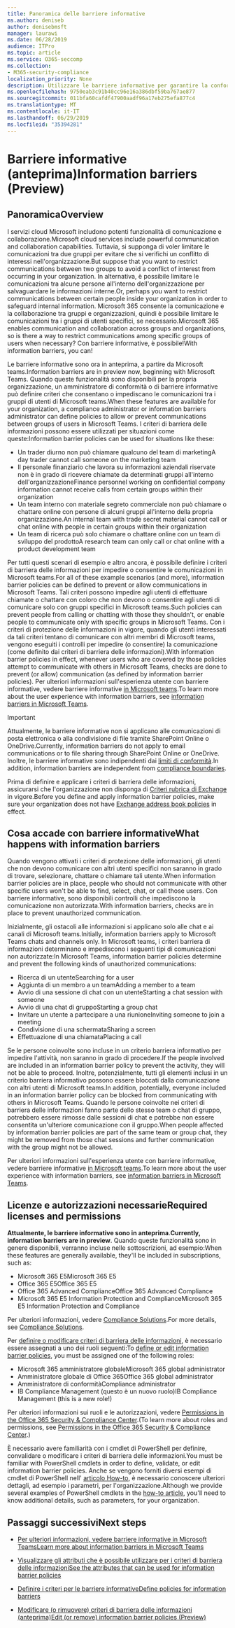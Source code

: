 ```yaml
---
title: Panoramica delle barriere informative
ms.author: deniseb
author: denisebmsft
manager: laurawi
ms.date: 06/28/2019
audience: ITPro
ms.topic: article
ms.service: O365-seccomp
ms.collection:
- M365-security-compliance
localization_priority: None
description: Utilizzare le barriere informative per garantire la conformità della comunicazione tramite Microsoft teams all'interno dell'organizzazione.
ms.openlocfilehash: 9750eab3c91b40cc96e16a386dbf59ba767ae877
ms.sourcegitcommit: 011bfa60cafdf47900aadf96a17eb275efa877c4
ms.translationtype: MT
ms.contentlocale: it-IT
ms.lasthandoff: 06/29/2019
ms.locfileid: "35394281"
---
```

# <a name="information-barriers-preview"></a><span data-ttu-id="1110a-103">Barriere informative (anteprima)</span><span class="sxs-lookup"><span data-stu-id="1110a-103">Information barriers (Preview)</span></span>

## <a name="overview"></a><span data-ttu-id="1110a-104">Panoramica</span><span class="sxs-lookup"><span data-stu-id="1110a-104">Overview</span></span>

<span data-ttu-id="1110a-105">I servizi cloud Microsoft includono potenti funzionalità di comunicazione e collaborazione.</span><span class="sxs-lookup"><span data-stu-id="1110a-105">Microsoft cloud services include powerful communication and collaboration capabilities.</span></span> <span data-ttu-id="1110a-106">Tuttavia, si supponga di voler limitare le comunicazioni tra due gruppi per evitare che si verifichi un conflitto di interessi nell'organizzazione.</span><span class="sxs-lookup"><span data-stu-id="1110a-106">But suppose that you want to restrict communications between two groups to avoid a conflict of interest from occurring in your organization.</span></span> <span data-ttu-id="1110a-107">In alternativa, è possibile limitare le comunicazioni tra alcune persone all'interno dell'organizzazione per salvaguardare le informazioni interne.</span><span class="sxs-lookup"><span data-stu-id="1110a-107">Or, perhaps you want to restrict communications between certain people inside your organization in order to safeguard internal information.</span></span> <span data-ttu-id="1110a-108">Microsoft 365 consente la comunicazione e la collaborazione tra gruppi e organizzazioni, quindi è possibile limitare le comunicazioni tra i gruppi di utenti specifici, se necessario.</span><span class="sxs-lookup"><span data-stu-id="1110a-108">Microsoft 365 enables communication and collaboration across groups and organizations, so is there a way to restrict communications among specific groups of users when necessary?</span></span> <span data-ttu-id="1110a-109">Con barriere informative, è possibile!</span><span class="sxs-lookup"><span data-stu-id="1110a-109">With information barriers, you can!</span></span> 

<span data-ttu-id="1110a-110">Le barriere informative sono ora in anteprima, a partire da Microsoft teams.</span><span class="sxs-lookup"><span data-stu-id="1110a-110">Information barriers are in preview now, beginning with Microsoft Teams.</span></span> <span data-ttu-id="1110a-111">Quando queste funzionalità sono disponibili per la propria organizzazione, un amministratore di conformità o di barriere informative può definire criteri che consentano o impediscano le comunicazioni tra i gruppi di utenti di Microsoft teams.</span><span class="sxs-lookup"><span data-stu-id="1110a-111">When these features are available for your organization, a compliance administrator or information barriers administrator can define policies to allow or prevent communications between groups of users in Microsoft Teams.</span></span> <span data-ttu-id="1110a-112">I criteri di barriera delle informazioni possono essere utilizzati per situazioni come queste:</span><span class="sxs-lookup"><span data-stu-id="1110a-112">Information barrier policies can be used for situations like these:</span></span>

- <span data-ttu-id="1110a-113">Un trader diurno non può chiamare qualcuno del team di marketing</span><span class="sxs-lookup"><span data-stu-id="1110a-113">A day trader cannot call someone on the marketing team</span></span>
- <span data-ttu-id="1110a-114">Il personale finanziario che lavora su informazioni aziendali riservate non è in grado di ricevere chiamate da determinati gruppi all'interno dell'organizzazione</span><span class="sxs-lookup"><span data-stu-id="1110a-114">Finance personnel working on confidential company information cannot receive calls from certain groups within their organization</span></span>
- <span data-ttu-id="1110a-115">Un team interno con materiale segreto commerciale non può chiamare o chattare online con persone di alcuni gruppi all'interno della propria organizzazione.</span><span class="sxs-lookup"><span data-stu-id="1110a-115">An internal team with trade secret material cannot call or chat online with people in certain groups within their organization</span></span>
- <span data-ttu-id="1110a-116">Un team di ricerca può solo chiamare o chattare online con un team di sviluppo del prodotto</span><span class="sxs-lookup"><span data-stu-id="1110a-116">A research team can only call or chat online with a product development team</span></span>

<span data-ttu-id="1110a-117">Per tutti questi scenari di esempio e altro ancora, è possibile definire i criteri di barriera delle informazioni per impedire o consentire le comunicazioni in Microsoft teams.</span><span class="sxs-lookup"><span data-stu-id="1110a-117">For all of these example scenarios (and more), information barrier policies can be defined to prevent or allow communications in Microsoft Teams.</span></span> <span data-ttu-id="1110a-118">Tali criteri possono impedire agli utenti di effettuare chiamate o chattare con coloro che non devono o consentire agli utenti di comunicare solo con gruppi specifici in Microsoft teams.</span><span class="sxs-lookup"><span data-stu-id="1110a-118">Such policies can prevent people from calling or chatting with those they shouldn't, or enable people to communicate only with specific groups in Microsoft Teams.</span></span> <span data-ttu-id="1110a-119">Con i criteri di protezione delle informazioni in vigore, quando gli utenti interessati da tali criteri tentano di comunicare con altri membri di Microsoft teams, vengono eseguiti i controlli per impedire (o consentire) la comunicazione (come definito dai criteri di barriera delle informazioni).</span><span class="sxs-lookup"><span data-stu-id="1110a-119">With information barrier policies in effect, whenever users who are covered by those policies attempt to communicate with others in Microsoft Teams, checks are done to prevent (or allow) communication (as defined by information barrier policies).</span></span> <span data-ttu-id="1110a-120">Per ulteriori informazioni sull'esperienza utente con barriere informative, vedere barriere informative [in Microsoft teams](https://docs.microsoft.com/MicrosoftTeams/information-barriers-in-teams).</span><span class="sxs-lookup"><span data-stu-id="1110a-120">To learn more about the user experience with information barriers, see [information barriers in Microsoft Teams](https://docs.microsoft.com/MicrosoftTeams/information-barriers-in-teams).</span></span>

> [!IMPORTANT]
> <span data-ttu-id="1110a-121">Attualmente, le barriere informative non si applicano alle comunicazioni di posta elettronica o alla condivisione di file tramite SharePoint Online o OneDrive.</span><span class="sxs-lookup"><span data-stu-id="1110a-121">Currently, information barriers do not apply to email communications or to file sharing through SharePoint Online or OneDrive.</span></span> <span data-ttu-id="1110a-122">Inoltre, le barriere informative sono indipendenti dai [limiti di conformità](set-up-compliance-boundaries.md).</span><span class="sxs-lookup"><span data-stu-id="1110a-122">In addition, information barriers are independent from [compliance boundaries](set-up-compliance-boundaries.md).</span></span><p><span data-ttu-id="1110a-123">Prima di definire e applicare i criteri di barriera delle informazioni, assicurarsi che l'organizzazione non disponga di [Criteri rubrica di Exchange](https://docs.microsoft.com/en-us/exchange/address-books/address-book-policies/address-book-policies) in vigore.</span><span class="sxs-lookup"><span data-stu-id="1110a-123">Before you define and apply information barrier policies, make sure your organization does not have [Exchange address book policies](https://docs.microsoft.com/en-us/exchange/address-books/address-book-policies/address-book-policies) in effect.</span></span>  

## <a name="what-happens-with-information-barriers"></a><span data-ttu-id="1110a-124">Cosa accade con barriere informative</span><span class="sxs-lookup"><span data-stu-id="1110a-124">What happens with information barriers</span></span>

<span data-ttu-id="1110a-125">Quando vengono attivati i criteri di protezione delle informazioni, gli utenti che non devono comunicare con altri utenti specifici non saranno in grado di trovare, selezionare, chattare o chiamare tali utente.</span><span class="sxs-lookup"><span data-stu-id="1110a-125">When information barrier policies are in place, people who should not communicate with other specific users won't be able to find, select, chat, or call those users.</span></span> <span data-ttu-id="1110a-126">Con barriere informative, sono disponibili controlli che impediscono la comunicazione non autorizzata.</span><span class="sxs-lookup"><span data-stu-id="1110a-126">With information barriers, checks are in place to prevent unauthorized communication.</span></span>

<span data-ttu-id="1110a-127">Inizialmente, gli ostacoli alle informazioni si applicano solo alle chat e ai canali di Microsoft teams.</span><span class="sxs-lookup"><span data-stu-id="1110a-127">Initially, information barriers apply to Microsoft Teams chats and channels only.</span></span> <span data-ttu-id="1110a-128">In Microsoft teams, i criteri barriera di informazioni determinano e impediscono i seguenti tipi di comunicazioni non autorizzate:</span><span class="sxs-lookup"><span data-stu-id="1110a-128">In Microsoft Teams, information barrier policies determine and prevent the following kinds of unauthorized communications:</span></span>
- <span data-ttu-id="1110a-129">Ricerca di un utente</span><span class="sxs-lookup"><span data-stu-id="1110a-129">Searching for a user</span></span>
- <span data-ttu-id="1110a-130">Aggiunta di un membro a un team</span><span class="sxs-lookup"><span data-stu-id="1110a-130">Adding a member to a team</span></span>
- <span data-ttu-id="1110a-131">Avvio di una sessione di chat con un utente</span><span class="sxs-lookup"><span data-stu-id="1110a-131">Starting a chat session with someone</span></span>
- <span data-ttu-id="1110a-132">Avvio di una chat di gruppo</span><span class="sxs-lookup"><span data-stu-id="1110a-132">Starting a group chat</span></span>
- <span data-ttu-id="1110a-133">Invitare un utente a partecipare a una riunione</span><span class="sxs-lookup"><span data-stu-id="1110a-133">Inviting someone to join a meeting</span></span>
- <span data-ttu-id="1110a-134">Condivisione di una schermata</span><span class="sxs-lookup"><span data-stu-id="1110a-134">Sharing a screen</span></span>
- <span data-ttu-id="1110a-135">Effettuazione di una chiamata</span><span class="sxs-lookup"><span data-stu-id="1110a-135">Placing a call</span></span> 

<span data-ttu-id="1110a-136">Se le persone coinvolte sono incluse in un criterio barriera informativo per impedire l'attività, non saranno in grado di procedere.</span><span class="sxs-lookup"><span data-stu-id="1110a-136">If the people involved are included in an information barrier policy to prevent the activity, they will not be able to proceed.</span></span> <span data-ttu-id="1110a-137">Inoltre, potenzialmente, tutti gli elementi inclusi in un criterio barriera informativo possono essere bloccati dalla comunicazione con altri utenti di Microsoft teams.</span><span class="sxs-lookup"><span data-stu-id="1110a-137">In addition, potentially, everyone included in an information barrier policy can be blocked from communicating with others in Microsoft Teams.</span></span> <span data-ttu-id="1110a-138">Quando le persone coinvolte nei criteri di barriera delle informazioni fanno parte dello stesso team o chat di gruppo, potrebbero essere rimosse dalle sessioni di chat e potrebbe non essere consentita un'ulteriore comunicazione con il gruppo.</span><span class="sxs-lookup"><span data-stu-id="1110a-138">When people affected by information barrier policies are part of the same team or group chat, they might be removed from those chat sessions and further communication with the group might not be allowed.</span></span>

<span data-ttu-id="1110a-139">Per ulteriori informazioni sull'esperienza utente con barriere informative, vedere barriere informative [in Microsoft teams](https://docs.microsoft.com/MicrosoftTeams/information-barriers-in-teams).</span><span class="sxs-lookup"><span data-stu-id="1110a-139">To learn more about the user experience with information barriers, see [information barriers in Microsoft Teams](https://docs.microsoft.com/MicrosoftTeams/information-barriers-in-teams).</span></span>

## <a name="required-licenses-and-permissions"></a><span data-ttu-id="1110a-140">Licenze e autorizzazioni necessarie</span><span class="sxs-lookup"><span data-stu-id="1110a-140">Required licenses and permissions</span></span>

<span data-ttu-id="1110a-141">**Attualmente, le barriere informative sono in anteprima**.</span><span class="sxs-lookup"><span data-stu-id="1110a-141">**Currently, information barriers are in preview**.</span></span> <span data-ttu-id="1110a-142">Quando queste funzionalità sono in genere disponibili, verranno incluse nelle sottoscrizioni, ad esempio:</span><span class="sxs-lookup"><span data-stu-id="1110a-142">When these features are generally available, they'll be included in subscriptions, such as:</span></span>

- <span data-ttu-id="1110a-143">Microsoft 365 E5</span><span class="sxs-lookup"><span data-stu-id="1110a-143">Microsoft 365 E5</span></span>
- <span data-ttu-id="1110a-144">Office 365 E5</span><span class="sxs-lookup"><span data-stu-id="1110a-144">Office 365 E5</span></span>
- <span data-ttu-id="1110a-145">Office 365 Advanced Compliance</span><span class="sxs-lookup"><span data-stu-id="1110a-145">Office 365 Advanced Compliance</span></span>
- <span data-ttu-id="1110a-146">Microsoft 365 E5 Information Protection and Compliance</span><span class="sxs-lookup"><span data-stu-id="1110a-146">Microsoft 365 E5 Information Protection and Compliance</span></span>

<span data-ttu-id="1110a-147">Per ulteriori informazioni, vedere [Compliance Solutions](https://products.office.com/business/security-and-compliance/compliance-solutions).</span><span class="sxs-lookup"><span data-stu-id="1110a-147">For more details, see [Compliance Solutions](https://products.office.com/business/security-and-compliance/compliance-solutions).</span></span>

<span data-ttu-id="1110a-148">Per [definire o modificare criteri di barriera delle informazioni](information-barriers-policies.md), è necessario essere assegnati a uno dei ruoli seguenti:</span><span class="sxs-lookup"><span data-stu-id="1110a-148">To [define or edit information barrier policies](information-barriers-policies.md), you must be assigned one of the following roles:</span></span>

- <span data-ttu-id="1110a-149">Microsoft 365 amministratore globale</span><span class="sxs-lookup"><span data-stu-id="1110a-149">Microsoft 365 global administrator</span></span>
- <span data-ttu-id="1110a-150">Amministratore globale di Office 365</span><span class="sxs-lookup"><span data-stu-id="1110a-150">Office 365 global administrator</span></span>
- <span data-ttu-id="1110a-151">Amministratore di conformità</span><span class="sxs-lookup"><span data-stu-id="1110a-151">Compliance administrator</span></span>
- <span data-ttu-id="1110a-152">IB Compliance Management (questo è un nuovo ruolo)</span><span class="sxs-lookup"><span data-stu-id="1110a-152">IB Compliance Management (this is a new role!)</span></span>

<span data-ttu-id="1110a-153">Per ulteriori informazioni sui ruoli e le autorizzazioni, vedere [Permissions in the Office 365 Security & Compliance Center](permissions-in-the-security-and-compliance-center.md).</span><span class="sxs-lookup"><span data-stu-id="1110a-153">(To learn more about roles and permissions, see [Permissions in the Office 365 Security & Compliance Center](permissions-in-the-security-and-compliance-center.md).)</span></span>

<span data-ttu-id="1110a-154">È necessario avere familiarità con i cmdlet di PowerShell per definire, convalidare o modificare i criteri di barriera delle informazioni.</span><span class="sxs-lookup"><span data-stu-id="1110a-154">You must be familiar with PowerShell cmdlets in order to define, validate, or edit information barrier policies.</span></span> <span data-ttu-id="1110a-155">Anche se vengono forniti diversi esempi di cmdlet di PowerShell nell' [articolo How-to](information-barriers-policies.md), è necessario conoscere ulteriori dettagli, ad esempio i parametri, per l'organizzazione.</span><span class="sxs-lookup"><span data-stu-id="1110a-155">Although we provide several examples of PowerShell cmdlets in the [how-to article](information-barriers-policies.md), you'll need to know additional details, such as parameters, for your organization.</span></span>

## <a name="next-steps"></a><span data-ttu-id="1110a-156">Passaggi successivi</span><span class="sxs-lookup"><span data-stu-id="1110a-156">Next steps</span></span>

- [<span data-ttu-id="1110a-157">Per ulteriori informazioni, vedere barriere informative in Microsoft Teams</span><span class="sxs-lookup"><span data-stu-id="1110a-157">Learn more about information barriers in Microsoft Teams</span></span>](https://docs.microsoft.com/MicrosoftTeams/information-barriers-in-teams)

- [<span data-ttu-id="1110a-158">Visualizzare gli attributi che è possibile utilizzare per i criteri di barriera delle informazioni</span><span class="sxs-lookup"><span data-stu-id="1110a-158">See the attributes that can be used for information barrier policies</span></span>](information-barriers-attributes.md)

- [<span data-ttu-id="1110a-159">Definire i criteri per le barriere informative</span><span class="sxs-lookup"><span data-stu-id="1110a-159">Define policies for information barriers</span></span>](information-barriers-policies.md)

- [<span data-ttu-id="1110a-160">Modificare (o rimuovere) criteri di barriera delle informazioni (anteprima)</span><span class="sxs-lookup"><span data-stu-id="1110a-160">Edit (or remove) information barrier policies (Preview)</span></span>](information-barriers-edit-segments-policies.md.md) 

